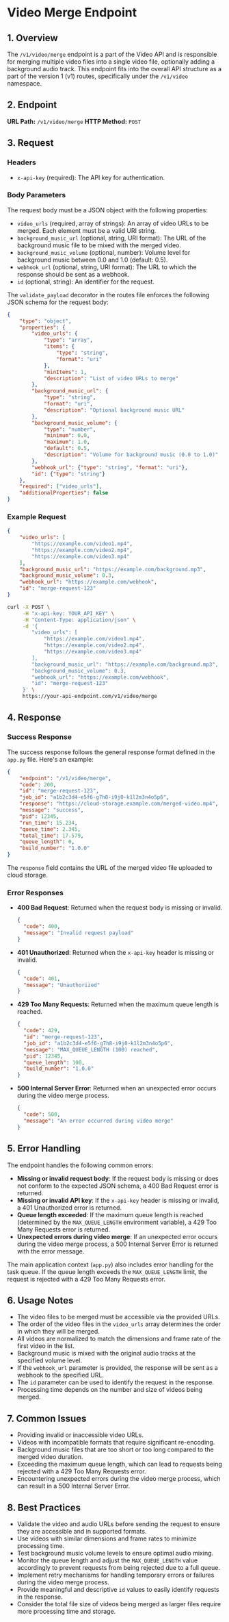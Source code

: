 # Video Merge Endpoint

## 1. Overview

The `/v1/video/merge` endpoint is a part of the Video API and is responsible for merging multiple video files into a single video file, optionally adding a background audio track. This endpoint fits into the overall API structure as a part of the version 1 (v1) routes, specifically under the `/v1/video` namespace.

## 2. Endpoint

**URL Path:** `/v1/video/merge`
**HTTP Method:** `POST`

## 3. Request

### Headers

- `x-api-key` (required): The API key for authentication.

### Body Parameters

The request body must be a JSON object with the following properties:

- `video_urls` (required, array of strings): An array of video URLs to be merged. Each element must be a valid URI string.
- `background_music_url` (optional, string, URI format): The URL of the background music file to be mixed with the merged video.
- `background_music_volume` (optional, number): Volume level for background music between 0.0 and 1.0 (default: 0.5).
- `webhook_url` (optional, string, URI format): The URL to which the response should be sent as a webhook.
- `id` (optional, string): An identifier for the request.

The `validate_payload` decorator in the routes file enforces the following JSON schema for the request body:

```json
{
    "type": "object",
    "properties": {
        "video_urls": {
            "type": "array",
            "items": {
                "type": "string",
                "format": "uri"
            },
            "minItems": 1,
            "description": "List of video URLs to merge"
        },
        "background_music_url": {
            "type": "string",
            "format": "uri",
            "description": "Optional background music URL"
        },
        "background_music_volume": {
            "type": "number",
            "minimum": 0.0,
            "maximum": 1.0,
            "default": 0.5,
            "description": "Volume for background music (0.0 to 1.0)"
        },
        "webhook_url": {"type": "string", "format": "uri"},
        "id": {"type": "string"}
    },
    "required": ["video_urls"],
    "additionalProperties": false
}
```

### Example Request

```json
{
    "video_urls": [
        "https://example.com/video1.mp4",
        "https://example.com/video2.mp4",
        "https://example.com/video3.mp4"
    ],
    "background_music_url": "https://example.com/background.mp3",
    "background_music_volume": 0.3,
    "webhook_url": "https://example.com/webhook",
    "id": "merge-request-123"
}
```

```bash
curl -X POST \
     -H "x-api-key: YOUR_API_KEY" \
     -H "Content-Type: application/json" \
     -d '{
        "video_urls": [
            "https://example.com/video1.mp4",
            "https://example.com/video2.mp4",
            "https://example.com/video3.mp4"
        ],
        "background_music_url": "https://example.com/background.mp3",
        "background_music_volume": 0.3,
        "webhook_url": "https://example.com/webhook",
        "id": "merge-request-123"
     }' \
     https://your-api-endpoint.com/v1/video/merge
```

## 4. Response

### Success Response

The success response follows the general response format defined in the `app.py` file. Here's an example:

```json
{
    "endpoint": "/v1/video/merge",
    "code": 200,
    "id": "merge-request-123",
    "job_id": "a1b2c3d4-e5f6-g7h8-i9j0-k1l2m3n4o5p6",
    "response": "https://cloud-storage.example.com/merged-video.mp4",
    "message": "success",
    "pid": 12345,
    "run_time": 15.234,
    "queue_time": 2.345,
    "total_time": 17.579,
    "queue_length": 0,
    "build_number": "1.0.0"
}
```

The `response` field contains the URL of the merged video file uploaded to cloud storage.

### Error Responses

- **400 Bad Request**: Returned when the request body is missing or invalid.

  ```json
  {
    "code": 400,
    "message": "Invalid request payload"
  }
  ```

- **401 Unauthorized**: Returned when the `x-api-key` header is missing or invalid.

  ```json
  {
    "code": 401,
    "message": "Unauthorized"
  }
  ```

- **429 Too Many Requests**: Returned when the maximum queue length is reached.

  ```json
  {
    "code": 429,
    "id": "merge-request-123",
    "job_id": "a1b2c3d4-e5f6-g7h8-i9j0-k1l2m3n4o5p6",
    "message": "MAX_QUEUE_LENGTH (100) reached",
    "pid": 12345,
    "queue_length": 100,
    "build_number": "1.0.0"
  }
  ```

- **500 Internal Server Error**: Returned when an unexpected error occurs during the video merge process.

  ```json
  {
    "code": 500,
    "message": "An error occurred during video merge"
  }
  ```

## 5. Error Handling

The endpoint handles the following common errors:

- **Missing or invalid request body**: If the request body is missing or does not conform to the expected JSON schema, a 400 Bad Request error is returned.
- **Missing or invalid API key**: If the `x-api-key` header is missing or invalid, a 401 Unauthorized error is returned.
- **Queue length exceeded**: If the maximum queue length is reached (determined by the `MAX_QUEUE_LENGTH` environment variable), a 429 Too Many Requests error is returned.
- **Unexpected errors during video merge**: If an unexpected error occurs during the video merge process, a 500 Internal Server Error is returned with the error message.

The main application context (`app.py`) also includes error handling for the task queue. If the queue length exceeds the `MAX_QUEUE_LENGTH` limit, the request is rejected with a 429 Too Many Requests error.

## 6. Usage Notes

- The video files to be merged must be accessible via the provided URLs.
- The order of the video files in the `video_urls` array determines the order in which they will be merged.
- All videos are normalized to match the dimensions and frame rate of the first video in the list.
- Background music is mixed with the original audio tracks at the specified volume level.
- If the `webhook_url` parameter is provided, the response will be sent as a webhook to the specified URL.
- The `id` parameter can be used to identify the request in the response.
- Processing time depends on the number and size of videos being merged.

## 7. Common Issues

- Providing invalid or inaccessible video URLs.
- Videos with incompatible formats that require significant re-encoding.
- Background music files that are too short or too long compared to the merged video duration.
- Exceeding the maximum queue length, which can lead to requests being rejected with a 429 Too Many Requests error.
- Encountering unexpected errors during the video merge process, which can result in a 500 Internal Server Error.

## 8. Best Practices

- Validate the video and audio URLs before sending the request to ensure they are accessible and in supported formats.
- Use videos with similar dimensions and frame rates to minimize processing time.
- Test background music volume levels to ensure optimal audio mixing.
- Monitor the queue length and adjust the `MAX_QUEUE_LENGTH` value accordingly to prevent requests from being rejected due to a full queue.
- Implement retry mechanisms for handling temporary errors or failures during the video merge process.
- Provide meaningful and descriptive `id` values to easily identify requests in the response.
- Consider the total file size of videos being merged as larger files require more processing time and storage.